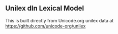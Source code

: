 Unilex dln Lexical Model
----------------------

This is built directly from Unicode.org unilex data at
https://github.com/unicode-org/unilex
